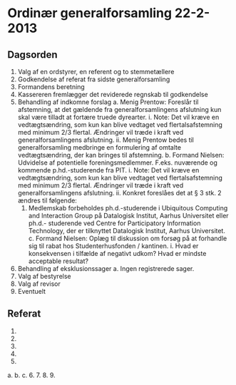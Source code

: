 # Ordinær generalforsamling 22-2-2013

## Dagsorden
1. Valg af en ordstyrer, en referent og to stemmetællere
2. Godkendelse af referat fra sidste generalforsamling
3. Formandens beretning
4. Kassereren fremlægger det reviderede regnskab til godkendelse
5. Behandling af indkomne forslag
  a. Menig Prentow: Foreslår til afstemning, at det gældende fra generalforsamlingens afslutning kun skal være tilladt at fortære truede dyrearter.
    i. Note: Det vil kræve en vedtægtsændring, som kun kan blive vedtaget ved flertalsafstemning med minimum 2/3 flertal. Ændringer vil træde i kraft ved generalforsamlingens afslutning.
    ii. Menig Prentow bedes til generalforsamling medbringe en formulering af omtalte vedtægtsændring, der kan bringes til afstemning.
  b. Formand Nielsen: Udvidelse af potentielle foreningsmedlemmer. F.eks. nuværende og kommende p.hd.-studerende fra PIT.
    i. Note: Det vil kræve en vedtægtsændring, som kun kan blive vedtaget ved flertalsafstemning med minimum 2/3 flertal. Ændringer vil træde i kraft ved generalforsamlingens afslutning.
    ii. Konkret foreslåes det at § 3 stk. 2 ændres til følgende:
      1. Medlemskab forbeholdes ph.d.-studerende i Ubiquitous Computing and
Interaction Group på Datalogisk Institut, Aarhus Universitet eller ph.d.- studerende ved Centre for Participatory Information Technology, der er tilknyttet Datalogisk Institut, Aarhus Universitet.
  c. Formand Nielsen: Oplæg til diskussion om forsøg på at forhandle sig til rabat hos Studenterhusfonden / kantinen.
    i. Hvad er konsekvensen i tilfælde af negativt udkom? Hvad er mindste acceptable resultat?
6. Behandling af eksklusionssager
  a. Ingen registrerede sager.
7. Valg af bestyrelse
8. Valg af revisor
9. Eventuelt

## Referat

1. 
2. 
3. 
4. 
5. 
  a. 
  b. 
  c. 
6. 
7. 
8. 
9. 